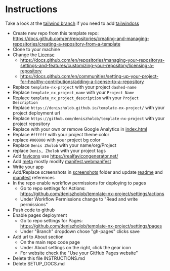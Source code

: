 # Instructions

Take a look at the [tailwind branch](https://github.com/deniszholob/template-nx-project/tree/tailwind-css) if you need to add [tailwindcss](https://tailwindcss.com/)

- Create new repo from this template repo: https://docs.github.com/en/repositories/creating-and-managing-repositories/creating-a-repository-from-a-template
- Clone to your machine
- Change the [License](./LICENSE)
  - https://docs.github.com/en/repositories/managing-your-repositorys-settings-and-features/customizing-your-repository/licensing-a-repository
  - https://docs.github.com/en/communities/setting-up-your-project-for-healthy-contributions/adding-a-license-to-a-repository
- Replace `template-nx-project` with your project `dashed-name`
- Replace `template_nx_project_name` with your `Project Name`
- Replace `template_nx_project_description` with your `Project Description`
- Replace `https://deniszholob.github.io/template-nx-project/` with your project deployment url
- Replace `https://github.com/deniszholob/template-nx-project` with your project repository
- Replace with your own or remove Google Analytics in [index.html](./src/index.html)
- Replace `#ffffff` with your project theme color
- replace `#000000` with your project bg color
- Replace `Denis Zholob` with your name/org/Project
- replace `Denis, Zholob` with your project tags
- Add [favicons](./src/icons/) use https://realfavicongenerator.net/
- Add [meta](./src/meta/) mostly modify [manifest.webmanifest](./src/meta/manifest.webmanifest)
- Write your app
- Add/Replace screenshots in [screenshots](./global/assets/screenshots) folder and update [readme](./README.md) and [manifest](./src/meta/manifest.webmanifest) references
- In the repo enable workflow permissions for deploying to pages
  - Go to repo settings for Actions: https://github.com/deniszholob/template-nx-project/settings/actions
  - Under Workflow Permissions change to "Read and write permissions"
- Push code to github
- Enable pages deployment
  - Go to repo settings for Pages: https://github.com/deniszholob/template-nx-project/settings/pages
  - Under "Branch" dropdown chose "gh-pages" clicks save
- Add url to About section
  - On the main repo code page
  - Under About settings on the right, click the gear icon
  - For website check the "Use your GitHub Pages website"
- Delete this file INSTRUCTIONS.md
- Delete SETUP_DOCS.md
